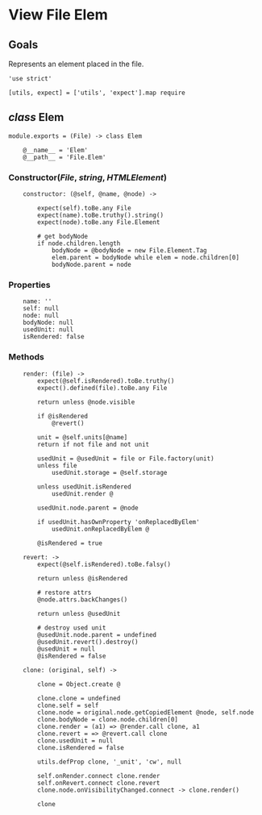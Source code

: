 View File Elem
==============

Goals
-----

Represents an element placed in the file.

	'use strict'

	[utils, expect] = ['utils', 'expect'].map require

*class* Elem
------------

	module.exports = (File) -> class Elem

		@__name__ = 'Elem'
		@__path__ = 'File.Elem'

### Constructor(*File*, *string*, *HTMLElement*)

		constructor: (@self, @name, @node) ->

			expect(self).toBe.any File
			expect(name).toBe.truthy().string()
			expect(node).toBe.any File.Element

			# get bodyNode
			if node.children.length
				bodyNode = @bodyNode = new File.Element.Tag
				elem.parent = bodyNode while elem = node.children[0]
				bodyNode.parent = node

### Properties

		name: ''
		self: null
		node: null
		bodyNode: null
		usedUnit: null
		isRendered: false

### Methods

		render: (file) ->
			expect(@self.isRendered).toBe.truthy()
			expect().defined(file).toBe.any File

			return unless @node.visible

			if @isRendered
				@revert()

			unit = @self.units[@name]
			return if not file and not unit

			usedUnit = @usedUnit = file or File.factory(unit)
			unless file
				usedUnit.storage = @self.storage

			unless usedUnit.isRendered
				usedUnit.render @

			usedUnit.node.parent = @node

			if usedUnit.hasOwnProperty 'onReplacedByElem'
				usedUnit.onReplacedByElem @

			@isRendered = true

		revert: ->
			expect(@self.isRendered).toBe.falsy()

			return unless @isRendered

			# restore attrs
			@node.attrs.backChanges()

			return unless @usedUnit

			# destroy used unit
			@usedUnit.node.parent = undefined
			@usedUnit.revert().destroy()
			@usedUnit = null
			@isRendered = false

		clone: (original, self) ->

			clone = Object.create @

			clone.clone = undefined
			clone.self = self
			clone.node = original.node.getCopiedElement @node, self.node
			clone.bodyNode = clone.node.children[0]
			clone.render = (a1) => @render.call clone, a1
			clone.revert = => @revert.call clone
			clone.usedUnit = null
			clone.isRendered = false

			utils.defProp clone, '_unit', 'cw', null

			self.onRender.connect clone.render
			self.onRevert.connect clone.revert
			clone.node.onVisibilityChanged.connect -> clone.render()

			clone